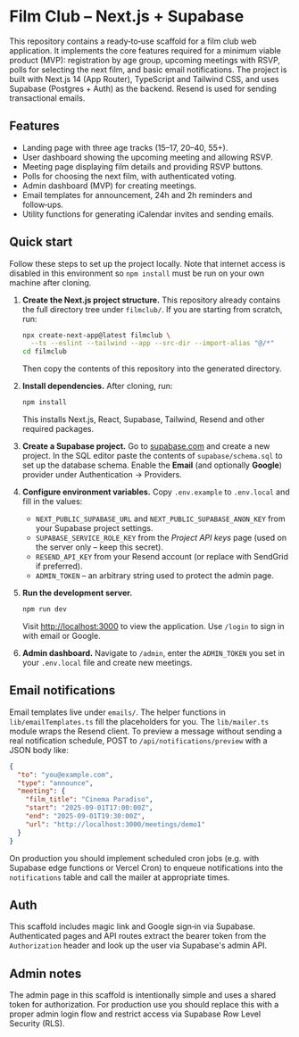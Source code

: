 # Film Club – Next.js + Supabase

This repository contains a ready‑to‑use scaffold for a film club web
application. It implements the core features required for a minimum viable
product (MVP): registration by age group, upcoming meetings with RSVP,
polls for selecting the next film, and basic email notifications. The
project is built with Next.js 14 (App Router), TypeScript and Tailwind
CSS, and uses Supabase (Postgres + Auth) as the backend. Resend is used
for sending transactional emails.

## Features

* Landing page with three age tracks (15–17, 20–40, 55+).
* User dashboard showing the upcoming meeting and allowing RSVP.
* Meeting page displaying film details and providing RSVP buttons.
* Polls for choosing the next film, with authenticated voting.
* Admin dashboard (MVP) for creating meetings.
* Email templates for announcement, 24h and 2h reminders and follow‑ups.
* Utility functions for generating iCalendar invites and sending emails.

## Quick start

Follow these steps to set up the project locally. Note that internet
access is disabled in this environment so `npm install` must be run on
your own machine after cloning.

1. **Create the Next.js project structure.** This repository already
   contains the full directory tree under `filmclub/`. If you are
   starting from scratch, run:
   ```bash
   npx create-next-app@latest filmclub \
     --ts --eslint --tailwind --app --src-dir --import-alias "@/*"
   cd filmclub
   ```
   Then copy the contents of this repository into the generated
   directory.

2. **Install dependencies.** After cloning, run:
   ```bash
   npm install
   ```
   This installs Next.js, React, Supabase, Tailwind, Resend and other
   required packages.

3. **Create a Supabase project.** Go to [supabase.com](https://supabase.com) and
   create a new project. In the SQL editor paste the contents of
   `supabase/schema.sql` to set up the database schema. Enable the
   **Email** (and optionally **Google**) provider under
   Authentication → Providers.

4. **Configure environment variables.** Copy `.env.example` to
   `.env.local` and fill in the values:
   * `NEXT_PUBLIC_SUPABASE_URL` and `NEXT_PUBLIC_SUPABASE_ANON_KEY` from
     your Supabase project settings.
   * `SUPABASE_SERVICE_ROLE_KEY` from the *Project API keys* page (used
     on the server only – keep this secret).
   * `RESEND_API_KEY` from your Resend account (or replace with
     SendGrid if preferred).
   * `ADMIN_TOKEN` – an arbitrary string used to protect the admin page.

5. **Run the development server.**
   ```bash
   npm run dev
   ```
   Visit [http://localhost:3000](http://localhost:3000) to view the
   application. Use `/login` to sign in with email or Google.

6. **Admin dashboard.** Navigate to `/admin`, enter the `ADMIN_TOKEN`
   you set in your `.env.local` file and create new meetings.

## Email notifications

Email templates live under `emails/`. The helper functions in
`lib/emailTemplates.ts` fill the placeholders for you. The
`lib/mailer.ts` module wraps the Resend client. To preview a message
without sending a real notification schedule, POST to
`/api/notifications/preview` with a JSON body like:

```json
{
  "to": "you@example.com",
  "type": "announce",
  "meeting": {
    "film_title": "Cinema Paradiso",
    "start": "2025-09-01T17:00:00Z",
    "end": "2025-09-01T19:30:00Z",
    "url": "http://localhost:3000/meetings/demo1"
  }
}
```

On production you should implement scheduled cron jobs (e.g. with
Supabase edge functions or Vercel Cron) to enqueue notifications into
the `notifications` table and call the mailer at appropriate times.

## Auth

This scaffold includes magic link and Google sign‑in via Supabase.
Authenticated pages and API routes extract the bearer token from the
`Authorization` header and look up the user via Supabase's admin API.

## Admin notes

The admin page in this scaffold is intentionally simple and uses a
shared token for authorization. For production use you should replace
this with a proper admin login flow and restrict access via Supabase
Row Level Security (RLS).
